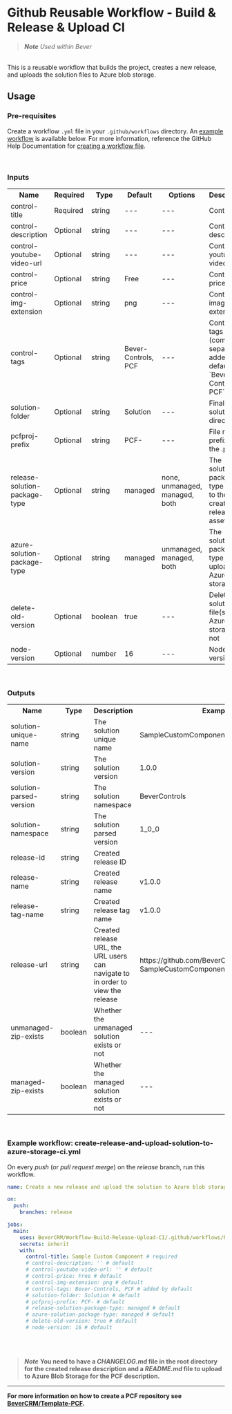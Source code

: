 # Github Reusable Workflow - Build & Release & Upload CI
> ***Note*** *Used within Bever*

<br>
This is a reusable workflow that builds the project, creates a new release, and uploads the solution files to Azure blob storage.

## Usage

### Pre-requisites
Create a workflow ```.yml``` file in your ```.github/workflows``` directory. An [example workflow](https://github.com/BeverCRM/Workflow-Build-Release-Upload-CI#example-workflow-create-release-and-upload-solution-to-azure-storage-ci) is available below. For more information, reference the GitHub Help Documentation for [creating a workflow file](https://docs.github.com/en/actions/using-workflows#creating-a-workflow-file).

<br>

### Inputs
<table>
  <tr>
    <th>Name</th>
    <th>Required</th>
    <th>Type</th>
    <th>Default</th>
    <th>Options</th>
    <th>Description</th>
  </tr>
  <tr>
    <td>control-title</td>
    <td>Required</td>
    <td>string</td>
    <td>---</td>
    <td>---</td>
    <td>Control title</td>
  </tr>
  <tr>
    <td>control-description</td>
    <td>Optional</td>
    <td>string</td>
    <td>---</td>
    <td>---</td>
    <td>Control description</td>
  </tr>
  <tr>
    <td>control-youtube-video-url</td>
    <td>Optional</td>
    <td>string</td>
    <td>---</td>
    <td>---</td>
    <td>Control youtube video url</td>
  </tr>
  <tr>
    <td>control-price</td>
    <td>Optional</td>
    <td>string</td>
    <td>Free</td>
    <td>---</td>
    <td>Control price</td>
  </tr>
  <tr>
    <td>control-img-extension</td>
    <td>Optional</td>
    <td>string</td>
    <td>png</td>
    <td>---</td>
    <td>Control images extension</td>
  </tr>
  <tr>
    <td>control-tags</td>
    <td>Optional</td>
    <td>string</td>
    <td>Bever-Controls, PCF</td>
    <td>---</td>
    <td>Control tags (comma separated | added by default `Bever-Controls, PCF`)</td>
  </tr>
  <tr>
    <td>solution-folder</td>
    <td>Optional</td>
    <td>string</td>
    <td>Solution</td>
    <td>---</td>
    <td>Final solution directory</td>
  </tr>
  <tr>
    <td>pcfproj-prefix</td>
    <td>Optional</td>
    <td>string</td>
    <td>PCF-</td>
    <td>---</td>
    <td>File name prefix of the .pcfproj</td>
  </tr>
  <tr>
    <td>release-solution-package-type</td>
    <td>Optional</td>
    <td>string</td>
    <td>managed</td>
    <td>none, unmanaged, managed, both</td>
    <td>The solution package type to add to the created release as assets</td>
  </tr>
  <tr>
    <td>azure-solution-package-type</td>
    <td>Optional</td>
    <td>string</td>
    <td>managed</td>
    <td>unmanaged, managed, both</td>
    <td>The solution package type to upload to Azure blob storage</td>
  </tr>
  <tr>
    <td>delete-old-version</td>
    <td>Optional</td>
    <td>boolean</td>
    <td>true</td>
    <td>---</td>
    <td>Delete old solution file(s) from Azure blob storage or not</td>
  </tr>
  <tr>
    <td>node-version</td>
    <td>Optional</td>
    <td>number</td>
    <td>16</td>
    <td>---</td>
    <td>Node version</td>
  </tr>
</table>

<br>

### Outputs
<table>
  <tr>
    <th>Name</th>
    <th>Type</th>
    <th>Description</th>
    <th>Example</th>
  </tr>
  <tr>
    <td>solution-unique-name</td>
    <td>string</td>
    <td>The solution unique name</td>
    <td>SampleCustomComponent</td>
  </tr>
  <tr>
    <td>solution-version</td>
    <td>string</td>
    <td>The solution version</td>
    <td>1.0.0</td>
  </tr>
  <tr>
    <td>solution-parsed-version</td>
    <td>string</td>
    <td>The solution namespace</td>
    <td>BeverControls</td>
  </tr>
  <tr>
    <td>solution-namespace</td>
    <td>string</td>
    <td>The solution parsed version</td>
    <td>1_0_0</td>
  </tr>
  <tr>
    <td>release-id</td>
    <td>string</td>
    <td>Created release ID</td>
    <td></td>
  </tr>
  <tr>
    <td>release-name</td>
    <td>string</td>
    <td>Created release name</td>
    <td>v1.0.0</td>
  </tr>
  <tr>
    <td>release-tag-name</td>
    <td>string</td>
    <td>Created release tag name</td>
    <td>v1.0.0</td>
  </tr>
  <tr>
    <td>release-url</td>
    <td>string</td>
    <td>Created release URL, the URL users can navigate to in order to view the release</td>
    <td>https://github.com/BeverCRM/PCF-SampleCustomComponent/releases/tag/v1.0.0</td>
  </tr>
  <tr>
    <td>unmanaged-zip-exists</td>
    <td>boolean</td>
    <td>Whether the unmanaged solution exists or not</td>
    <td>---</td>
  </tr>
  <tr>
    <td>managed-zip-exists</td>
    <td>boolean</td>
    <td>Whether the managed solution exists or not</td>
    <td>---</td>
  </tr>
</table>

<br>

### Example workflow: create-release-and-upload-solution-to-azure-storage-ci.yml
On every *push* (or *pull request merge*) on the *release* branch, run this workflow.

```yaml
name: Create a new release and upload the solution to Azure blob storage CI

on:
  push:
    branches: release

jobs:
  main:
    uses: BeverCRM/Workflow-Build-Release-Upload-CI/.github/workflows/build-release-upload-ci.yml@master
    secrets: inherit
    with:
      control-title: Sample Custom Component # required
      # control-description: '' # default
      # control-youtube-video-url: '' # default
      # control-price: Free # default
      # control-img-extension: png # default
      # control-tags: Bever-Controls, PCF # added by default
      # solution-folder: Solution # default
      # pcfproj-prefix: PCF- # default
      # release-solution-package-type: managed # default
      # azure-solution-package-type: managed # default
      # delete-old-version: true # default
      # node-version: 16 # default
```

<br>
<br>

> ***Note*** **You need to have a *CHANGELOG.md* file in the root directory for the created release description and a *README.md* file to upload to Azure Blob Storage for the PCF description.**

---

**For more information on how to create a PCF repository see [BeverCRM/Template-PCF](https://github.com/BeverCRM/Template-PCF).**

